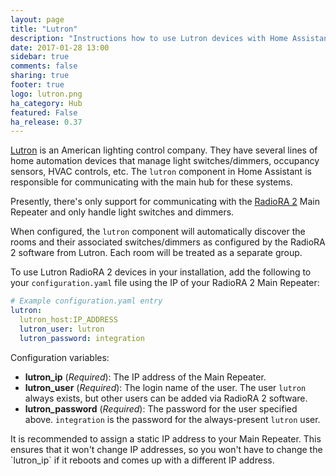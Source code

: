 ```yaml
---
layout: page
title: "Lutron"
description: "Instructions how to use Lutron devices with Home Assistant."
date: 2017-01-28 13:00
sidebar: true
comments: false
sharing: true
footer: true
logo: lutron.png
ha_category: Hub
featured: False
ha_release: 0.37
---
```


[Lutron](http://www.lutron.com/) is an American lighting control company. They have several lines of home automation devices that manage light switches/dimmers, occupancy sensors, HVAC controls, etc. The `lutron` component in Home Assistant is responsible for communicating with the main hub for these systems.

Presently, there's only support for communicating with the [RadioRA 2](http://www.lutron.com/en-US/Products/Pages/WholeHomeSystems/RadioRA2/Overview.aspx) Main Repeater and only handle light switches and dimmers.

When configured, the `lutron` component will automatically discover the rooms and their associated switches/dimmers as configured by the RadioRA 2 software from Lutron. Each room will be treated as a separate group.

To use Lutron RadioRA 2 devices in your installation, add the following to your `configuration.yaml` file using the IP of your RadioRA 2 Main Repeater:

``` yaml
# Example configuration.yaml entry
lutron:
  lutron_host:IP_ADDRESS
  lutron_user: lutron
  lutron_password: integration
```

Configuration variables:

- **lutron_ip** (*Required*): The IP address of the Main Repeater.
- **lutron_user** (*Required*): The login name of the user. The user `lutron` always exists, but other users can be added via RadioRA 2 software.
- **lutron_password** (*Required*): The password for the user specified above. `integration` is the password for the always-present `lutron` user.

<p class='note'>
It is recommended to assign a static IP address to your Main Repeater. This ensures that it won't change IP addresses, so you won't have to change the `lutron_ip` if it reboots and comes up with a different IP address.
</p>
